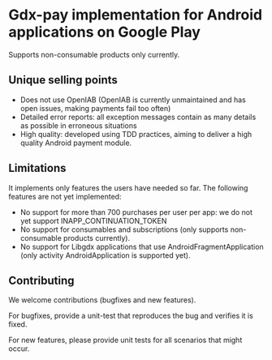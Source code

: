 # Gdx-pay implementation for Android applications on Google Play

Supports non-consumable products only currently.

## Unique selling points

* Does not use OpenIAB (OpenIAB is currently unmaintained and has open issues, making payments fail too often)
* Detailed error reports: all exception messages contain as many details as possible in erroneous situations
* High quality: developed using TDD practices, aiming to deliver a high quality Android payment module.

## Limitations

It implements only features the users have needed so far. The following features are not yet implemented:

* No support for more than 700 purchases per user per app: we do not yet support INAPP_CONTINUATION_TOKEN	
* No support for consumables and subscriptions (only supports non-consumable products currently).
* No support for Libgdx applications that use AndroidFragmentApplication (only activity AndroidApplication is supported yet).

## Contributing

We welcome contributions (bugfixes and new features).

For bugfixes, provide a unit-test that reproduces the bug and verifies it is fixed.

For new features, please provide unit tests for all scenarios that might occur.